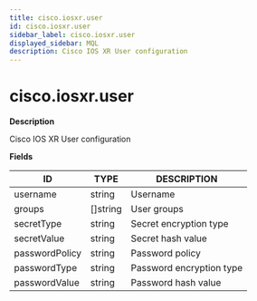 ```yaml
---
title: cisco.iosxr.user
id: cisco.iosxr.user
sidebar_label: cisco.iosxr.user
displayed_sidebar: MQL
description: Cisco IOS XR User configuration
---
```


# cisco.iosxr.user

**Description**

Cisco IOS XR User configuration

**Fields**

| ID             | TYPE             | DESCRIPTION              |
| -------------- | ---------------- | ------------------------ |
| username       | string           | Username                 |
| groups         | &#91;&#93;string | User groups              |
| secretType     | string           | Secret encryption type   |
| secretValue    | string           | Secret hash value        |
| passwordPolicy | string           | Password policy          |
| passwordType   | string           | Password encryption type |
| passwordValue  | string           | Password hash value      |
